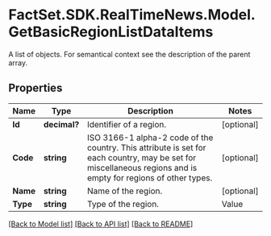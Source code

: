 # FactSet.SDK.RealTimeNews.Model.GetBasicRegionListDataItems
A list of objects. For semantical context see the description of the parent array.

## Properties

Name | Type | Description | Notes
------------ | ------------- | ------------- | -------------
**Id** | **decimal?** | Identifier of a region. | [optional] 
**Code** | **string** | ISO 3166-1 alpha-2 code of the country. This attribute is set for each country, may be set for miscellaneous regions and is empty for regions of other types. | [optional] 
**Name** | **string** | Name of the region. | [optional] 
**Type** | **string** | Type of the region. | Value | Description | | - -- | - -- | | continent | Regions that are considered to be a continent in the context of the Market Data Gateway. | | country | A region that represents a country that has been assigned an official ISO 3166-1 code. | | subdivision | A region that represents a subdivision of a country that has been assigned an official ISO 3166-2 code. | | misc | A miscellaneous region represents a region that is neither a continent, nor a country, nor a subdivision of a country. | | compound | A compound miscellaneous region consists of member regions which are uniquely and undoubtedly defined. |   | [optional] 

[[Back to Model list]](../README.md#documentation-for-models) [[Back to API list]](../README.md#documentation-for-api-endpoints) [[Back to README]](../README.md)

